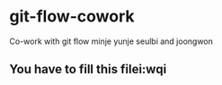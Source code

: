 # git-flow-cowork
Co-work with git flow
minje yunje seulbi and joongwon
## You have to fill this filei:wqi
